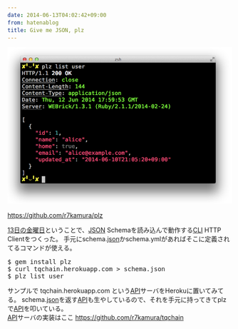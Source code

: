 ```yaml
---
date: 2014-06-13T04:02:42+09:00
from: hatenablog
title: Give me JSON, plz
---
```


<p><img src="https://raw.githubusercontent.com/r7kamura/plz/master/images/screenshot.png" alt="" /></p>

<p><a href="https://github.com/r7kamura/plz">https://github.com/r7kamura/plz</a></p>

<p><a class="keyword" href="http://d.hatena.ne.jp/keyword/13%C6%FC%A4%CE%B6%E2%CD%CB%C6%FC">13日の金曜日</a>ということで、<a class="keyword" href="http://d.hatena.ne.jp/keyword/JSON">JSON</a> Schemaを読み込んで動作する<a class="keyword" href="http://d.hatena.ne.jp/keyword/CLI">CLI</a> HTTP Clientをつくった。
手元にschema.<a class="keyword" href="http://d.hatena.ne.jp/keyword/json">json</a>かschema.ymlがあればそこに定義されてるコマンドが使える。</p>

<pre class="code" data-unlink>$ gem install plz
$ curl tqchain.herokuapp.com &gt; schema.json
$ plz list user</pre>


<p>サンプルで tqchain.herokuapp.com という<a class="keyword" href="http://d.hatena.ne.jp/keyword/API">API</a>サーバをHerokuに置いてみてる。
schema.<a class="keyword" href="http://d.hatena.ne.jp/keyword/json">json</a>を返す<a class="keyword" href="http://d.hatena.ne.jp/keyword/API">API</a>も生やしているので、それを手元に持ってきてplzで<a class="keyword" href="http://d.hatena.ne.jp/keyword/API">API</a>を叩いている。<br/>
<a class="keyword" href="http://d.hatena.ne.jp/keyword/API">API</a>サーバの実装はここ <a href="https://github.com/r7kamura/tqchain">https://github.com/r7kamura/tqchain</a></p>

